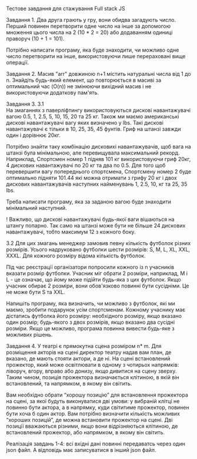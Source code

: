 
Тестове завдання для стажування Full stack JS


Завдання 1.  Два друга грають у гру, вони обидва загадують число. 
Перший повинен перетворити одне число на інше за допомогою множення цього числа на 2 (10 * 2 = 20) або додаванням одиниці праворуч (10 + 1 = 101). 

Потрібно написати програму, яка буде знаходити, чи можливо одне число перетворити на інше, використовуючи лише перераховані вище операції.



Завдання 2.   Масив "arr" довжиною n+1 містить натуральні числа від 1 до n. Знайдіть будь-який елемент, що повторюється в масиві за оптимальний час (O(n)) не змінюючи вихідний масив і не використовуючи додаткову пам'ять.


Завдання 3.
3.1  
На змаганнях з паверліфтингу використовуються дискові навантажувачі вагою 0.5, 1, 2.5, 5, 10, 15, 20 та 25 кг. 
Також ми маємо американські дискові навантажувачі вагу яких визначено у lbs. Такі  дискові навантажувачі є тільки в 10, 25, 35, 45 фунтів. 
Гриф на штанзі завжди один і дорівнює 20кг. 

Потрібно знайти таку комбінацію дисковихі навантажувачів, щоб вага на штанзі була мінімальною, але перевищувала максимальний рекорд. Наприклад, Спортсмен номер 1 підняв 101 кг використовуючи гриф 20кг, 4 дискових навантажувачі по 20 кг та два по 0.5. 
Для того щоб перевершити вагу попереднього спортсмена, Спортсмену номер 2 буде оптимально підняти 101.44 які можна отримати з грифу 20 кг і двох дискових навантажувачів наступних найменувань  1, 2.5, 10, кг та 25, 35 lbs.

Треба написати програму, яка за заданою вагою буде знаходити мінімальний наступний.

! Важливо, що  дискові навантажувачі будь-якої ваги вішаються на штангу попарно. Так само на штанзі може бути не більше 24 дискових  навантажувачі, тобто максимум 12 з кожного боку.




3.2
Для цих змагань менеджер замовив певну кількість футболок різних розмірів. Усього надруковано футболки шести розмірів: S, M, L, XL, XXL, XXXL. Для кожного розміру відома кількість футболок.

Під час реєстрації організатори попросили кожного із n учасників вказати розмір футболки. Учасник міг обрати 2 розміри, наприклад, M і L - це означає, що йому може підійти будь-яка з цих футболок. Якщо учасник обирає 2 розміри, вони обов'язково повинні бути сусідніми. Це не може бути S та XXL.

Напишіть програму, яка визначить, чи можливо з футболок, які ми маємо, зробити подарунок усім спортсменам. Кожному учаснику має дістатись футболка його розміру:
необхідного розміру, якщо вказано один розмір;
будь-якого з двох розмірів, якщо вказано два сусідні розміри.
Якщо це можливо, програма повинна вивести будь-яке з можливих рішень.

Завдання 4. 
У театрі є прямокутна сцена розміром n* m. 
Для розміщення акторів на сцені директор театру надав вам план, де вказано, де мають стояти актори, а де ні.
На сцені встановлений прожектор, який може освітлювати в одному з чотирьох напрямків: ліворуч, вгору, вправо або донизу, якщо дивитися на сцену зверху. Таким чином, позиція прожектора визначається клітиною, в якій він встановлений, та напрямком, в якому він світить.


Вам необхідно обрати “хорошу позицію” для встановлення прожектора на сцені, за якої будуть виконуватися дві умови: у вибраній клітці не повинно бути актора, а в напрямку, куди світитиме прожектор, повинен бути хоча б один актор.
Вам потрібно визначити кількість можливих “хороших позицій”, де можна встановити прожектор на сцені. Дві позиції вважаються різними, якщо вони відрізняються клітиною, де встановлений прожектор, або напрямком, в якому він світить.



Реалізація завдань 1-4: всі вхідні дані повинні передаватсь через один json файл. А відповідь має записуватися в інший json файл.
